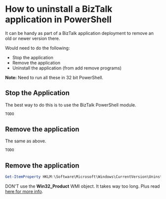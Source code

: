 
# How to uninstall a BizTalk application in PowerShell

It can be handy as part of a BizTalk application deployment to remove an old or newer version there.

Would need to do the following:
* Stop the application
* Remove the application
* Uninstall the application (from add remove programs)


**Note:** Need to run all these in 32 bit PowerShell.

## Stop the Application
The best way to do this is to use the BizTalk PowerShell module.

```powershell
TODO
```

## Remove the application
The same as above.
```powershell
TODO
```

## Remove the application

```powershell
Get-ItemProperty HKLM:\Software\Microsoft\Windows\CurrentVersion\Uninstall\* | Where-Object DisplayName -like 'NPBS.*' | Select-Object DisplayName, DisplayVersion, Publisher, InstallDate, UninstallString | Format-Table –AutoSize
```

DON'T use the **Win32_Product** WMI object. It takes way too long. Plus read [here for more info](https://blogs.technet.microsoft.com/heyscriptingguy/2013/11/15/use-powershell-to-find-installed-software/).


